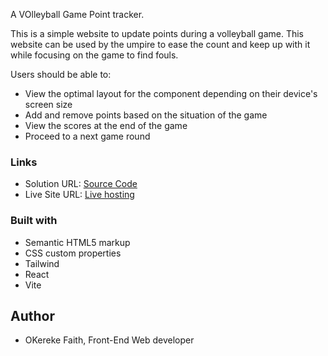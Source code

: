 A VOlleyball Game Point tracker.

This is a simple website to update points during a volleyball game. This website can be used by the umpire to ease the count and keep up with it while focusing on the game to find fouls.

Users should be able to:

- View the optimal layout for the component depending on their device's screen size
- Add and remove points based on the situation of the game
- View the scores at the end of the game
- Proceed to a next game round 

### Links

- Solution URL: [Source Code](https://github.com/Faith-okereke/Volleyball-Counter.git)
- Live Site URL: [Live hosting](https://chat-app-master.netlify.app/)
### Built with

- Semantic HTML5 markup
- CSS custom properties
- Tailwind
- React
- Vite
## Author
- OKereke Faith, Front-End Web developer